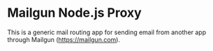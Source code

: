 Mailgun Node.js Proxy
=====================

This is a generic mail routing app for sending email from another app through Mailgun (https://mailgun.com).

